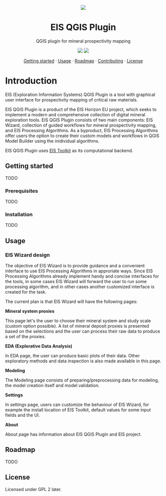 <!-- logo -->
<p align="center">
  <img src="https://github.com/GispoCoding/eis_qgis_plugin/assets/113038549/6792ed06-f1f1-4a69-b9f6-1ca78eaeff4a" align="center"/>
</p>

<h1 align="center">EIS QGIS Plugin</h2>
<p align="center">QGIS plugin for mineral prospectivity mapping</p>

<!-- badges -->
<p align="center">
  <a href="https://github.com/astral-sh/ruff">
    <img src="https://img.shields.io/endpoint?url=https://raw.githubusercontent.com/astral-sh/ruff/main/assets/badge/v2.json"
  /></a>
  <a href="https://www.gnu.org/licenses/old-licenses/gpl-2.0.en.html">
    <img src="https://img.shields.io/badge/License-GPL_v2-blue.svg"
  /></a>
</p>

<!-- links to sections / TOC -->
<p align="center">
  <a href="#getting-started">Getting started</a>
  ·
  <a href="#getting-started">Usage</a>
  ·
  <a href="#getting-started">Roadmap</a>
  ·
  <a href="#getting-started">Contributing</a>
  ·
  <a href="#getting-started">License</a>
</p>


# Introduction

EIS (Exploration Information Systems) QGIS Plugin is a tool with graphical user interface for prospectivity mapping of critical raw materials.

EIS QGIS Plugin is a product of the EIS Horizon EU project, which seeks to implement a modern and comprehensive collection of digital mineral exploration tools. EIS QGIS Plugin consists of two main components: EIS Wizard, collection of guided workflows for mineral prospectivity mapping, and EIS Processing Algorithms. As a byproduct, EIS Processing Algorithms offer users the option to create their custom models and workflows in QGIS Model Builder using the inidividual algorithms.

EIS QGIS Plugin uses [EIS Toolkit](https://github.com/GispoCoding/eis_toolkit) as its computational backend.


## Getting started
TODO

### Prerequisites
TODO

### Installation
TODO

## Usage

### EIS Wizard design
The objective of EIS Wizard is to provide guidance and a convenient interface to use EIS Processing Algorithms in approriate ways. Since EIS Processing Algorithms already implement handy and concise interfaces for the tools, in some cases EIS Wizard will forward the user to run some processing algorithm, and in other cases another customized interface is created for the task.

The current plan is that EIS Wizard will have the following pages:

**Mineral system proxies**

This page let's the user to choose their mineral system and study scale (custom option possible). A list of mineral deposit proxies is presented based on the selections and the user can process their raw data to produce a set of the proxies.

**EDA (Explorative Data Analysis)**

In EDA page, the user can produce basic plots of their data. Other exploratory methods and data inspection is also made available in this page.

**Modeling**

The Modeling page consists of preparing/preprocessing data for modeling, the model creation itself and model validation.

**Settings**

In settings page, users can customize the behaviour of EIS Wizard, for example the install location of EIS Toolkit, default values for some input fields and the UI.

**About**

About page has information about EIS QGIS Plugin and EIS project.

## Roadmap
TODO

## License
Licensed under GPL 2 later.
